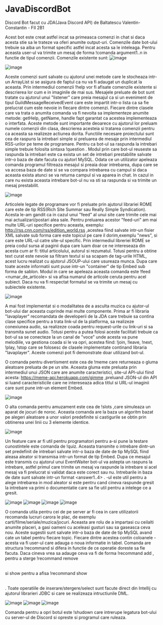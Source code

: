   # JavaDiscordBot
  Discord Bot facut cu JDA(Java Discord API) de Baltatescu Valentin-Constantin - FII 2B1

  Acest bot este creat astfel incat sa primeasca comenzi in chat si daca acesta stie sa le trateze va oferi anumite output-uri. 
  Comenzile date bot-ului trebuie sa aiba un format specific astfel incat acesta sa le inteleaga. Pentru aceasta user-ul va trimite un mesaj de forma !comanda argument1..n in functie de tipul comenzii.
  Comenzile existente sunt:
   ![image](https://user-images.githubusercontent.com/75161284/119339527-ee5ca800-bc99-11eb-8bc1-c544c98df2c1.png)
   
   ![image](https://user-images.githubusercontent.com/75161284/119339542-f3b9f280-bc99-11eb-9831-9934c3cbce15.png)
   
  Aceste comenzi sunt salvate cu ajutorul unei metode care le stocheaza intr-un ArrayList si se asigura de faptul ca nu va fi adaugat un duplicat la aceasta. Prin intermediul comenzii !help vor fi afisate comenzile existente si descrierea lor cum e in imaginile de mai sus.
  Mesajele preluate de bot sunt tratate cu ajutorul unui "listener" care preia mesajul ca si un eveniment de tipul GuildMessageReceivedEvent care este impartit intr-o lista ca sa fie prelucrat cum este nevoie in fiecare dintre comenzi.
  Fiecare dintre clasele care va trata o anumita comanda va fi nevoita sa implementeze anumite metode: getHelp, getName, handle fapt garantat ca acestea implementeaza o interfata. Aceste metode sunt importante deoarece cu ajutorul lor preluam numele comenzii din clasa, descrierea acesteia si tratarea comenzii pentru ca aceasta sa realizeze actiunea dorita.
  Functiile necesare proiectului sunt cea de raspuns la intrebari simple si preluarea de mesaje prin intermediul RSS-urilor pe teme de programare.
  Pentru ca bot-ul sa raspunda la intrebari simple trebuie folosita sintaxa !question <intrebare>. Modul prin care bot-ul reuseste sa raspunda la intrebari este ca exista un set de intrebari prestabilite salvate intr-o baza de date facuta cu ajutorl MySQL. Odata ce un utilizator apeleaza comanda programul filtreaza mesajul si preaia doar intrebarea, dupa care se va accesa baza de date si se va compara intrebarea cu campul <question> si daca aceasta exista atunci se va returna campul <answer> si va aparea in chat. In cazul in care nu exista aceasta intrebare bot-ul nu va sti sa raspunda si va trimite un mesaj prestabilit.
  
  ![image](https://user-images.githubusercontent.com/75161284/119341861-f1a56300-bc9c-11eb-8438-7be6188e6e00.png)
  
  Articolele legate de programare vor fi preluate prin ajutorul librariei ROME care este de tip RSS(Rich Site Summar sau Really Simple Syndication). Acesta le-am gandit ca in cazul unui "feed" al unui site care trimite cele mai mai actualizari/postari alea sale. Pentru preluarea acestor "feed-uri" am mai multe URL-uri specifice pentru aceasta, exemplu: http://rss.cnn.com/rss/edition_world.rss ,acestea fiind salvate intr-un fisier XML salvate sub forma <subject> care este topicul pe care il dorim,exemplu "news", si <url> care este URL-ul catre site-ul specific. Prin intermediul libreriei ROME se preia codul sursa al paginii dupa care luam doar ce ne intereseaza din acesta cum ar fi: titlul articolului, autorul si rezumatul. Totusi pentru a obtine text curat este nevoie sa filtram textul si sa scapam de tag-urile HTML, acest lucru realizat cu ajutorul JSOUP-ului care usureaza munca. Dupa care toate aceste informatii sunt puse intr-un "container" de tip Embed sub forma de sablon. Modul in care se apeleaza aceasta comanda este !feed <subiect> <numar_de_articole> si va afisa numarul de articole ceruta pentru acel subiect. Daca nu va fi respectat formatul se va trimite un mesaj cu subiectele existente.
  
  ![image](https://user-images.githubusercontent.com/75161284/119343519-3c27df00-bc9f-11eb-84e1-d672a376dd0d.png)
  
  A mai fost implementat si o modalitatea de a asculta muzica cu ajutor-ul bot-ului dar aceasta cuprinde mai multe componente. Prima ar fi libraria "lavaplayer" recomandata de developerii de la JDA care trebuie sa contina clase specifice pentru a trata link-ul de la platforma, sa realizeze conexiunea audio, sa realizeze coada pentru request-urile cu link-uri si sa transmita sunet audio. Totusi pentru a putea folosi aceste facilitati trebuie ca bot-ul sa se conecteze la un canal de "voce" unde acesta va pune melodiile, va gestiona coada si le va opri, acestea fiind: !join, !leave, !next, !play, !stop care se folosesc de clasele implementate continand libraria "lavaplayer". Aceste comenzi pot fi demonstrate doar utilizand bot-ul.
  
  O comanda pentru divertisment este cea de !meme care returneaza o gluma aleatoare preluata de pe un site. Aceasta gluma este preluata prin intermediul unui JSON care are anumite caracteristici, site-ul API-ului fiind acesta: https://meme-api.herokuapp.com/gimme ,preluand JSON-ul din API si luand caracteristicile care ne intereseaza adica titlul si URL-ul imaginii care sunt pune intr-un element Embed.
  
  ![image](https://user-images.githubusercontent.com/75161284/119344916-ebb18100-bca0-11eb-8b98-81d9b0e370ca.png)
  
  O alta comanda pentru amuzament este cea de !slots ,care simuleaza un aparat de jocuri de noroc. Aceasta comanda are la baza un algoritm bazat pe alegeri aleatoare a unor valori predefinite si castigurile se obtin prin obtinerea unei linii cu 3 elemente identice.
  
  ![image](https://user-images.githubusercontent.com/75161284/119345540-b194af00-bca1-11eb-9978-2b6ef438321f.png)
  
  Un feature care ar fi util pentru programatori pentru a-si pune la testare cunostintele este comanda de !quiz. Aceasta transmite o intrebare dintr-un set predefinit de intrebari salvate intr-o baza de date de tip MySQL fiind aleasa aleator si transmisa intr-un format de tip Embed. Dupa ce mesajul este transmis cu ajutorul unui EventWaiter bot-ul va astepta un raspuns la intrebare, astfel primul care trimite un mesaj va raspunde la intrebare si acel mesaj va fi prelucrat si validat daca este corect sau nu. Intrebarile in baza de date sunt salvate intr-un format <idquiz> <question> <answer1..4> <correct> <source>. <idquiz>-ul este util pentru a alege intrebarea in mod aleator si <source> este pentru cand cineva raspunde gresit la intrebare va primi o documentatie care sa fie util pentru a intelege ce a gresit.
  
  ![image](https://user-images.githubusercontent.com/75161284/119346612-1a305b80-bca3-11eb-9961-130d5ba82607.png)
  ![image](https://user-images.githubusercontent.com/75161284/119346664-2f0cef00-bca3-11eb-9560-d88bfa98d79a.png)
  ![image](https://user-images.githubusercontent.com/75161284/119346698-3b914780-bca3-11eb-927b-3830e8047b40.png)
  ![image](https://user-images.githubusercontent.com/75161284/119346757-4b109080-bca3-11eb-9652-f21e7bb8b2b0.png)
  
  O comanda utila pentru cei de pe server ar fi cea in care utilizatorii recomanda lucruri carora le plac, de exemplu carti/filme/seriale/muzica/jocuri. Aceasta are rolu de a impartasi cu ceilalti anumite placeri, a gasi oameni cu aceleasi gusturi sau sa gaseasca ceva nou. Aceste sugestii sunt salvate intr-o baza de date de tip MySQL avand cate un tabel pentru fiecare topic. Fiecare dintre acestea contin coloanele <nume> <gen> <nota> <recomandat> - acesta va fi user-ul care adauga o noua informatie in tabel. 
  Comanda are structura !recommand si difera in functie de ce operatie doreste sa fie facuta. Daca cineva vrea sa adauge ceva va fi de forma !recommand add <table> <genre> <grade> <name>, pentru a sterge !recommand remove <table> <nume> si show pentru a afisa !recommand show <table>. Toate operatiile de inserare/stergere/select sunt facute direct din Intellij cu ajutorul librarieri JDBC si care se realizeaza intructiunile DML. 
  
  ![image](https://user-images.githubusercontent.com/75161284/119347823-b7d85a80-bca4-11eb-840d-10fbf0e2121b.png)
  ![image](https://user-images.githubusercontent.com/75161284/119347946-e22a1800-bca4-11eb-8c4f-5d26be774a80.png)
  ![image](https://user-images.githubusercontent.com/75161284/119347983-f110ca80-bca4-11eb-8f86-0d4eddd95c0b.png)
  
  Comanda pentru a opri botul este !shudown care intrerupe legatura bot-ului cu server-ul de Discord si opreste si programul care ruleaza.

